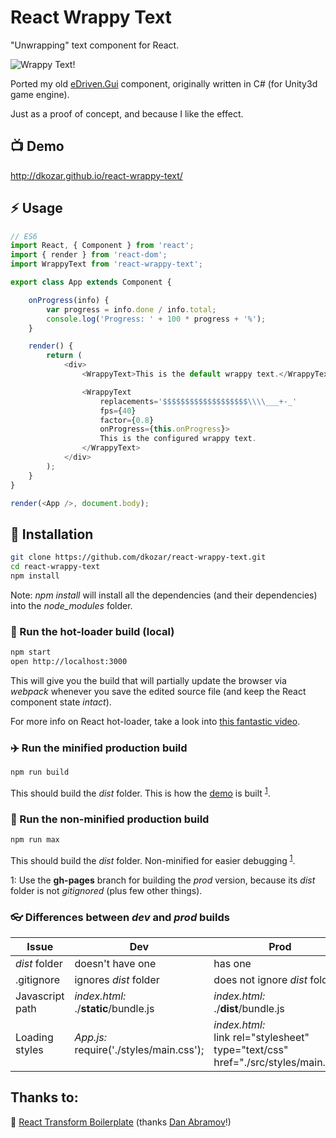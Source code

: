 # React Wrappy Text
"Unwrapping" text component for React.

![Wrappy Text!](http://dankokozar.com/images/wrappy.png)

Ported my old [eDriven.Gui](https://github.com/dkozar/edriven-gui/blob/master/eDriven.Playground/Unity/Assets/eDriven/Demo/_shared/Code/Components/TitleLabel.cs) component, originally written in C# (for Unity3d game engine).

Just as a proof of concept, and because I like the effect.

## :tv: Demo

http://dkozar.github.io/react-wrappy-text/

## :zap: Usage

```js
// ES6
import React, { Component } from 'react';
import { render } from 'react-dom';
import WrappyText from 'react-wrappy-text';

export class App extends Component {

    onProgress(info) {
        var progress = info.done / info.total;
        console.log('Progress: ' + 100 * progress + '%');
    }

    render() {
        return (
            <div>
                <WrappyText>This is the default wrappy text.</WrappyText>

                <WrappyText
                    replacements='$$$$$$$$$$$$$$$$$$$\\\\___+-_'
                    fps={40}
                    factor={0.8}
                    onProgress={this.onProgress}>
                    This is the configured wrappy text.
                </WrappyText>
            </div>
        );
    }
}

render(<App />, document.body);
```

## :truck: Installation

```bash
git clone https://github.com/dkozar/react-wrappy-text.git
cd react-wrappy-text
npm install
```

Note: *npm install* will install all the dependencies (and their dependencies) into the *node_modules* folder.

### :rocket: Run the hot-loader build (local)

```bash
npm start
open http://localhost:3000
```

This will give you the build that will partially update the browser via *webpack* whenever you save the edited source file (and keep the React component state *intact*).

For more info on React hot-loader, take a look into [this fantastic video](https://www.youtube.com/watch?v=xsSnOQynTHs).

### :airplane: Run the minified production build

```bash
npm run build
```
This should build the *dist* folder. This is how the [demo](http://dkozar.github.io/react-wrappy-text/) is built <sup>[1](#footnote1)</sup>.

### :helicopter: Run the non-minified production build

```bash
npm run max
```
This should build the *dist* folder. Non-minified for easier debugging <sup>[1](#footnote1)</sup>.

<a name="footnote1">1</a>: Use the **gh-pages** branch for building the *prod* version, because its *dist* folder is not *gitignored* (plus few other things).

### :eyeglasses: Differences between *dev* and *prod* builds

Issue  | Dev | Prod
------------- | ------------- | -------------
*dist* folder | doesn't have one | has one
.gitignore  | ignores *dist* folder  | does not ignore *dist* folder
Javascript path  | *index.html:* <br /> ./**static**/bundle.js  | *index.html:* <br /> ./**dist**/bundle.js
Loading styles  | *App.js:* <br /> require('./styles/main.css');  | *index.html:* <br /> link rel="stylesheet" type="text/css" href="./src/styles/main.css"


## Thanks to:

:rocket: [React Transform Boilerplate](https://github.com/gaearon/react-transform-boilerplate) (thanks [Dan Abramov](https://github.com/gaearon)!)
